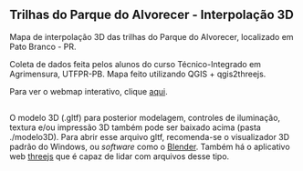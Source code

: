## Trilhas do Parque do Alvorecer - Interpolação 3D

Mapa de interpolação 3D das trilhas do Parque do Alvorecer, localizado em Pato Branco - PR.

Coleta de dados feita pelos alunos do curso Técnico-Integrado em Agrimensura, UTFPR-PB.
Mapa feito utilizando QGIS + qgis2threejs.

Para ver o webmap interativo, clique [aqui](https://willsbit.github.io/3D_Alvorecer_GNSS/).
##

O modelo 3D (.gltf) para posterior modelagem, controles de iluminação, textura e/ou impressão 3D também pode ser baixado acima (pasta ./modelo3D).
Para abrir esse arquivo gltf, recomenda-se o visualizador 3D padrão do Windows, ou _software_ como o [Blender](https://www.blender.org/). Também há o aplicativo web [threejs](https://threejs.org/editor/) que é capaz de lidar com arquivos desse tipo.
